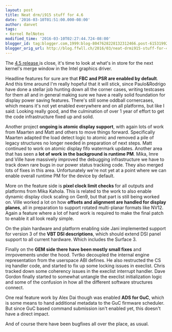 ```yaml
---
layout: post
title: Neat drm/i915 stuff for 4.6
date: '2016-03-10T01:51:00.000-08:00'
author: danvet
tags:
- Kernel RelNotes
modified_time: '2016-03-10T02:27:44.724-08:00'
blogger_id: tag:blogger.com,1999:blog-8047628228132312466.post-6153199226047072843
blogger_orig_url: http://blog.ffwll.ch/2016/03/neat-drmi915-stuff-for-46.html
---
```


The [4.5 release
](/2016/01/neat-drmi915-stuff-for-45.html)is close, it's
time to look at what's in store for the next kernel's merge window in the Intel
graphics driver.

<!--more-->

Headline features for sure are that <b>FBC and PSR are enabled by default</b>. And this time around I'm really hopeful that it will stick, since Paulo&amp;Rodrigo have done a stellar job hunting down all the corner cases, writing testcases for them all and in general making sure we have a really solid foundation for display power saving features. There's still some oddball cornercases, which means it's not yet enabled everywhere and on all platforms, but like I said: Looking really good, and the culmination of over 1 year of effort to get the code infrastructure fixed up and solid.



Another project <b>ongoing is atomic display support</b>, with again lots of work from Maarten and Matt and others to move things forward. Specifically Maarten adapted the load detect logic to atomic and removed a pile of legacy structures no longer needed in preparation of next steps. Matt continued to work on atomic display fifo watermark updates. Another area that has seen a <b>lot of work in the background is runtime PM</b>. Mika, Imre and Ville have massively improved the debugging infrastructure we have to track down rare bugs in our power status tracking code. They also merged lots of fixes in this area. Unfortunately we're not yet at a point where we can enable overall runtime PM for the device by default.



More on the feature side is <b>pixel clock limit checks </b>for all outputs and platforms from Mika Kahola. This is related to the work to also enable dynamic display clock scaling on Gen9, but that part is still being worked on. Ville worked a lot on how <b>offsets and alignment are handled for display planes</b>, all in preparation to support rotated multi-planar formats like NV12. Again a feature where a lot of hard work is required to make the final patch to enable it all look really simple.



On the plain hardware and platform enabling side Jani implemented support for version 3 of the <b>VBT DSI descriptions</b>, which should extend DSI panel support to all current hardware. Which includes the Surface 3.



Finally on the <b>GEM side there have been mostly small fixes</b> and imrpovements under the hood. Tvrtko decoupled the internal engine representation from the userspace ABI defines. He also restructed the CS irq handler code, and started to fix up some locking issues in execlist. Chris tracked down some coherency issues in the execlist interrupt handler. Dave Gordon finally started to somewhat untangle the execlist initialization logic and some of the confusion in how all the different software structures connect.



One real feature work by Alex Dai though was enabled <b>ADS for GuC</b>, which is some means to hand additional metadata to the GuC firmware scheduler. But since GuC based command submission isn't enabled yet, this doesn't have a direct impact.



And of course there have been bugfixes all over the place, as usual.
